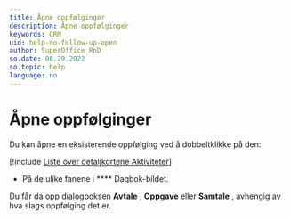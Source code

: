 ```yaml
---
title: Åpne oppfølginger
description: Åpne oppfølginger
keywords: CRM
uid: help-no-follow-up-open
author: SuperOffice RnD
so.date: 06.29.2022
so.topic: help
language: no
---
```


# Åpne oppfølginger

Du kan åpne en eksisterende oppfølging ved å dobbeltklikke på den:

<!-- markdownlint-disable MD032 -->
[!include [Liste over detaljkortene Aktiviteter](../../learn/includes/list-activities-section-tabs.md)]
* På de ulike fanene i **** Dagbok-bildet.
<!-- markdownlint-restore -->

Du får da opp  dialogboksen **Avtale** , **Oppgave** eller **Samtale** , avhengig av hva slags oppfølging det er.
